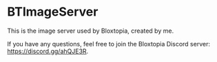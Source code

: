 # BTImageServer
This is the image server used by Bloxtopia, created by me.

If you have any questions, feel free to join the Bloxtopia Discord server: https://discord.gg/ahQJE3R.
